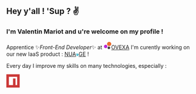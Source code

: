 ## Hey y'all ! 'Sup ? ✌️ 

### I'm Valentin Mariot and u're welcome on my profile !
      
Apprentice ✨*Front-End Developer*✨ at [<img height="20px" src="/oxeva.png" />OVEXA](https://oxeva.fr) I'm curently working on our new IaaS product : [NUA<img height="7px" src="/nua.ge.png" />GE](https://nua.ge) !
       
Every day I improve my skills on many technologies, especially :   

<code><img width="35px" title="NPM" alt="NPM" src="https://raw.githubusercontent.com/github/explore/80688e429a7d4ef2fca1e82350fe8e3517d3494d/topics/npm/npm.png"></code>
